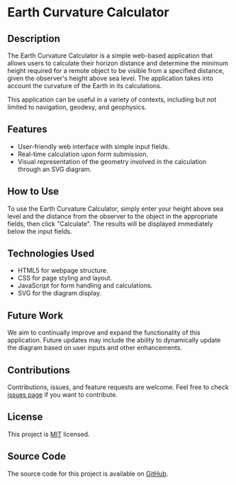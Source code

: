 # Earth Curvature Calculator

## Description

The Earth Curvature Calculator is a simple web-based application that allows users to calculate their horizon distance and determine the minimum height required for a remote object to be visible from a specified distance, given the observer's height above sea level. The application takes into account the curvature of the Earth in its calculations.

This application can be useful in a variety of contexts, including but not limited to navigation, geodesy, and geophysics.

## Features

- User-friendly web interface with simple input fields.
- Real-time calculation upon form submission.
- Visual representation of the geometry involved in the calculation through an SVG diagram.

## How to Use

To use the Earth Curvature Calculator, simply enter your height above sea level and the distance from the observer to the object in the appropriate fields, then click "Calculate". The results will be displayed immediately below the input fields.

## Technologies Used

- HTML5 for webpage structure.
- CSS for page styling and layout.
- JavaScript for form handling and calculations.
- SVG for the diagram display.

## Future Work

We aim to continually improve and expand the functionality of this application. Future updates may include the ability to dynamically update the diagram based on user inputs and other enhancements.

## Contributions

Contributions, issues, and feature requests are welcome. Feel free to check [issues page](https://github.com/ZartyBlartFast/EarthCurvatureCalculator/issues) if you want to contribute.

## License

This project is [MIT](https://opensource.org/licenses/MIT) licensed.

## Source Code

The source code for this project is available on [GitHub](https://github.com/ZartyBlartFast/EarthCurvatureCalculator).

